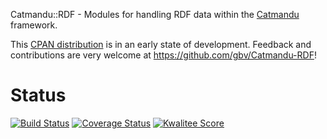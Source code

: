 Catmandu::RDF - Modules for handling RDF data within the [Catmandu](http://librecat.org) framework.

This [CPAN distribution](https://metacpan.org/release/Catmandu-RDF) is in an
early state of development. Feedback and contributions are very welcome at
<https://github.com/gbv/Catmandu-RDF>!

# Status

[![Build Status](https://travis-ci.org/gbv/Catmandu-RDF.png)](https://travis-ci.org/gbv/Catmandu-RDF)
[![Coverage Status](https://coveralls.io/repos/gbv/Catmandu-RDF/badge.png?branch=devel)](https://coveralls.io/r/gbv/Catmandu-RDF?branch=devel)
[![Kwalitee Score](http://cpants.cpanauthors.org/dist/Catmandu-RDF.png)](http://cpants.cpanauthors.org/dist/Catmandu-RDF)

